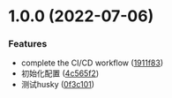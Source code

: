 # 1.0.0 (2022-07-06)


### Features

* complete the CI/CD workflow ([1911f83](https://github.com/jiapeiyang/frontend-engineer-demo/commit/1911f836156e3bfe475d74f53f371e84f3f9cb8a))
* 初始化配置 ([4c565f2](https://github.com/jiapeiyang/frontend-engineer-demo/commit/4c565f2efc283e565f59b68bca08b072400d222d))
* 测试husky ([0f3c101](https://github.com/jiapeiyang/frontend-engineer-demo/commit/0f3c10193d29c5dfd92c25d14d58d0173dd1eb2a))
